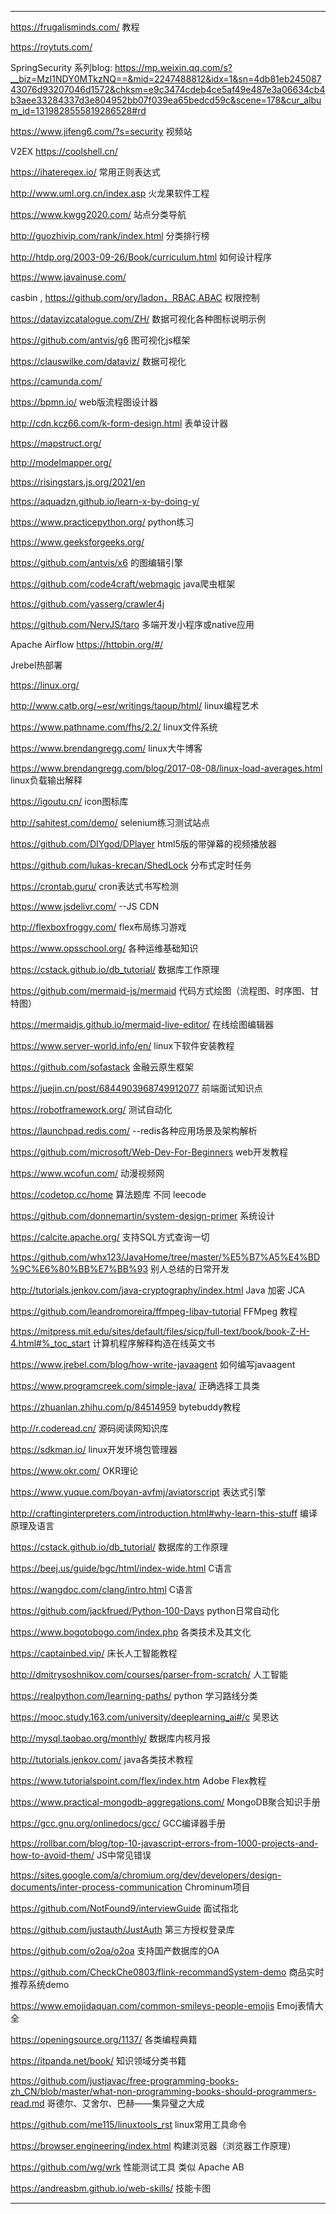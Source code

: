 -------------------------------------------------------
https://frugalisminds.com/  教程


https://roytuts.com/

SpringSecurity 系列blog:  https://mp.weixin.qq.com/s?__biz=MzI1NDY0MTkzNQ==&mid=2247488812&idx=1&sn=4db81eb24508743076d93207046d1572&chksm=e9c3474cdeb4ce5af49e487e3a06634cb4b3aee33284337d3e804952bb07f039ea65bedcd59c&scene=178&cur_album_id=1319828555819286528#rd


https://www.jifeng6.com/?s=security  视频站

V2EX
https://coolshell.cn/

https://ihateregex.io/ 常用正则表达式

http://www.uml.org.cn/index.asp 火龙果软件工程

https://www.kwgg2020.com/ 站点分类导航

http://guozhivip.com/rank/index.html 分类排行榜

http://htdp.org/2003-09-26/Book/curriculum.html 如何设计程序

https://www.javainuse.com/

casbin , https://github.com/ory/ladon，RBAC,ABAC 权限控制

https://datavizcatalogue.com/ZH/ 数据可视化各种图标说明示例

https://github.com/antvis/g6  图可视化js框架

https://clauswilke.com/dataviz/ 数据可视化

https://camunda.com/

https://bpmn.io/ web版流程图设计器

http://cdn.kcz66.com/k-form-design.html 表单设计器

https://mapstruct.org/  

http://modelmapper.org/

https://risingstars.js.org/2021/en

https://aquadzn.github.io/learn-x-by-doing-y/

https://www.practicepython.org/ python练习

https://www.geeksforgeeks.org/

https://github.com/antvis/x6  的图编辑引擎

https://github.com/code4craft/webmagic java爬虫框架

https://github.com/yasserg/crawler4j

https://github.com/NervJS/taro 多端开发小程序或native应用

Apache Airflow
https://httpbin.org/#/

Jrebel热部署

https://linux.org/ 

http://www.catb.org/~esr/writings/taoup/html/ linux编程艺术

https://www.pathname.com/fhs/2.2/ linux文件系统

https://www.brendangregg.com/ linux大牛博客

https://www.brendangregg.com/blog/2017-08-08/linux-load-averages.html linux负载输出解释

https://igoutu.cn/  icon图标库

http://sahitest.com/demo/ selenium练习测试站点

https://github.com/DIYgod/DPlayer html5版的带弹幕的视频播放器

https://github.com/lukas-krecan/ShedLock 分布式定时任务

https://crontab.guru/  cron表达式书写检测

https://www.jsdelivr.com/ --JS CDN

http://flexboxfroggy.com/ flex布局练习游戏

https://www.opsschool.org/ 各种运维基础知识

https://cstack.github.io/db_tutorial/ 数据库工作原理

https://github.com/mermaid-js/mermaid 代码方式绘图（流程图、时序图、甘特图）

https://mermaidjs.github.io/mermaid-live-editor/  在线绘图编辑器

https://www.server-world.info/en/  linux下软件安装教程

https://github.com/sofastack 金融云原生框架

https://juejin.cn/post/6844903968749912077 前端面试知识点

https://robotframework.org/ 测试自动化

https://launchpad.redis.com/ --redis各种应用场景及架构解析

https://github.com/microsoft/Web-Dev-For-Beginners web开发教程

https://www.wcofun.com/  动漫视频网  

https://codetop.cc/home 算法题库 不同 leecode

https://github.com/donnemartin/system-design-primer 系统设计

https://calcite.apache.org/ 支持SQL方式查询一切

https://github.com/whx123/JavaHome/tree/master/%E5%B7%A5%E4%BD%9C%E6%80%BB%E7%BB%93  别人总结的日常开发

http://tutorials.jenkov.com/java-cryptography/index.html Java 加密 JCA

https://github.com/leandromoreira/ffmpeg-libav-tutorial FFMpeg 教程

https://mitpress.mit.edu/sites/default/files/sicp/full-text/book/book-Z-H-4.html#%_toc_start 计算机程序解释构造在线英文书

https://www.jrebel.com/blog/how-write-javaagent 如何编写javaagent

https://www.programcreek.com/simple-java/  正确选择工具类

https://zhuanlan.zhihu.com/p/84514959 bytebuddy教程

http://r.coderead.cn/ 源码阅读网知识库

https://sdkman.io/  linux开发环境包管理器

https://www.okr.com/  OKR理论

https://www.yuque.com/boyan-avfmj/aviatorscript  表达式引擎

http://craftinginterpreters.com/introduction.html#why-learn-this-stuff  编译原理及语言

https://cstack.github.io/db_tutorial/ 数据库的工作原理

https://beej.us/guide/bgc/html/index-wide.html C语言

https://wangdoc.com/clang/intro.html       C语言

https://github.com/jackfrued/Python-100-Days  python日常自动化

https://www.bogotobogo.com/index.php  各类技术及其文化

https://captainbed.vip/  床长人工智能教程

http://dmitrysoshnikov.com/courses/parser-from-scratch/  人工智能

https://realpython.com/learning-paths/ python 学习路线分类

https://mooc.study.163.com/university/deeplearning_ai#/c  吴恩达

http://mysql.taobao.org/monthly/ 数据库内核月报

http://tutorials.jenkov.com/  java各类技术教程

https://www.tutorialspoint.com/flex/index.htm  Adobe Flex教程

https://www.practical-mongodb-aggregations.com/ MongoDB聚合知识手册

https://gcc.gnu.org/onlinedocs/gcc/ GCC编译器手册

https://rollbar.com/blog/top-10-javascript-errors-from-1000-projects-and-how-to-avoid-them/  JS中常见错误

https://sites.google.com/a/chromium.org/dev/developers/design-documents/inter-process-communication Chrominum项目

https://github.com/NotFound9/interviewGuide 面试指北

https://github.com/justauth/JustAuth 第三方授权登录库

https://github.com/o2oa/o2oa  支持国产数据库的OA

https://github.com/CheckChe0803/flink-recommandSystem-demo 商品实时推荐系统demo

https://www.emojidaquan.com/common-smileys-people-emojis  Emoj表情大全

https://openingsource.org/1137/ 各类编程典籍

https://itpanda.net/book/ 知识领域分类书籍

https://github.com/justjavac/free-programming-books-zh_CN/blob/master/what-non-programming-books-should-programmers-read.md  哥德尔、艾舍尔、巴赫——集异璧之大成

https://github.com/me115/linuxtools_rst  linux常用工具命令

https://browser.engineering/index.html  构建浏览器（浏览器工作原理）

https://github.com/wg/wrk  性能测试工具 类似 Apache AB

https://andreasbm.github.io/web-skills/  技能卡图

--------------------------------------
